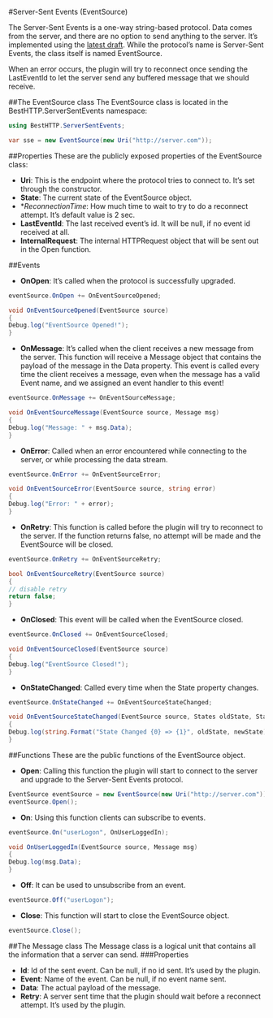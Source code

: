 #Server-Sent Events (EventSource)

The Server-Sent Events is a one-way string-based protocol. Data comes from the server, and there are no option to send anything to the server. It’s implemented using the [latest draft](http://www.w3.org/TR/eventsource/).
While the protocol’s name is Server-Sent Events, the class itself is named EventSource.

When an error occurs, the plugin will try to reconnect once sending the LastEventId to let the server send any buffered message that we should receive.

##The EventSource class
The EventSource class is located in the BestHTTP.ServerSentEvents namespace:

```csharp
using BestHTTP.ServerSentEvents;

var sse = new EventSource(new Uri("http://server.com"));
```

##Properties
These are the publicly exposed properties of the EventSource class:

- **Uri**: This is the endpoint where the protocol tries to connect to. It’s set through the constructor.
- **State**: The current state of the EventSource object.
- **ReconnectionTime*: How much time to wait to try to do a reconnect attempt. It’s default value is 2 sec.
- **LastEventId**: The last received event’s id. It will be null, if no event id received at all.
- **InternalRequest**: The internal HTTPRequest object that will be sent out in the Open function.

##Events

- **OnOpen**: It’s called when the protocol is successfully upgraded.

```csharp
eventSource.OnOpen += OnEventSourceOpened;

void OnEventSourceOpened(EventSource source)
{
Debug.log("EventSource Opened!");
}
```

- **OnMessage**: It’s called when the client receives a new message from the server. This function will receive a Message object that contains the payload of the message in the Data property. This event is called every time the client receives a message, even when the message has a valid Event name, and we assigned an event handler to this event!

```csharp
eventSource.OnMessage += OnEventSourceMessage;

void OnEventSourceMessage(EventSource source, Message msg)
{
Debug.log("Message: " + msg.Data);
}
```

- **OnError**: Called when an error encountered while connecting to the server, or while processing the data stream.

```csharp
eventSource.OnError += OnEventSourceError;

void OnEventSourceError(EventSource source, string error)
{
Debug.log("Error: " + error);
}
```

- **OnRetry**: This function is called before the plugin will try to reconnect to the server. If the function returns false, no attempt will be made and the EventSource will be closed.

```csharp
eventSource.OnRetry += OnEventSourceRetry;

bool OnEventSourceRetry(EventSource source)
{
// disable retry
return false;
}
```

- **OnClosed**: This event will be called when the EventSource closed.

```csharp
eventSource.OnClosed += OnEventSourceClosed;

void OnEventSourceClosed(EventSource source)
{
Debug.log("EventSource Closed!");
}
```

- **OnStateChanged**: Called every time when the State property changes.

```csharp
eventSource.OnStateChanged += OnEventSourceStateChanged;

void OnEventSourceStateChanged(EventSource source, States oldState, States newState)
{
Debug.log(string.Format("State Changed {0} => {1}", oldState, newState)));
}
```

##Functions
These are the public functions of the EventSource object.

- **Open**: Calling this function the plugin will start to connect to the server and upgrade to the Server-Sent Events protocol.

```csharp
EventSource eventSource = new EventSource(new Uri("http://server.com"));
eventSource.Open();
```

- **On**: Using this function clients can subscribe to events.

```csharp
eventSource.On("userLogon", OnUserLoggedIn);

void OnUserLoggedIn(EventSource source, Message msg)
{
Debug.log(msg.Data);
}
```

- **Off**: It can be used to unsubscribe from an event.

```csharp
eventSource.Off("userLogon");
```

- **Close**: This function will start to close the EventSource object.

```csharp
eventSource.Close();
```

##The Message class
The Message class is a logical unit that contains all the information that a server can send.
###Properties
- **Id**: Id of the sent event. Can be null, if no id sent. It’s used by the plugin.
- **Event**: Name of the event. Can be null, if no event name sent.
- **Data**: The actual payload of the message.
- **Retry**: A server sent time that the plugin should wait before a reconnect attempt. It’s used by the plugin.
